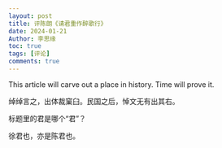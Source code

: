 ```yaml
---
layout: post
title: 评陈朗《请君重作醉歌行》
date: 2024-01-21
Author: 李思缘
toc: true
tags: [评论]
comments: true
--- 
```


This article will carve out a place in history. Time will prove it.

绰绰言之，出体裁窠臼。民国之后，悼文无有出其右。

标题里的君是哪个“君”？

徐君也，亦是陈君也。
